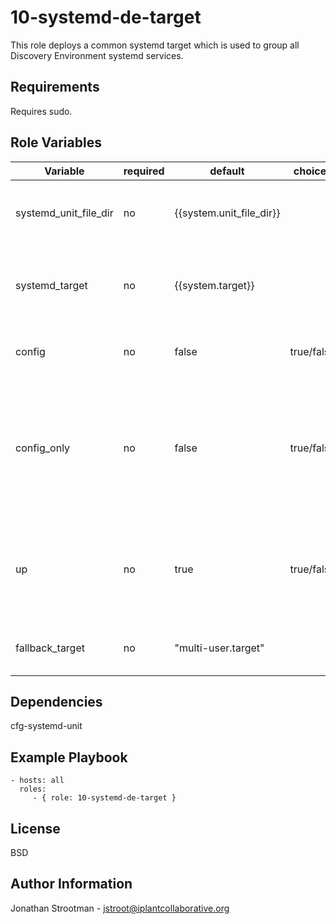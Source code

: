 10-systemd-de-target
=====================

This role deploys a common systemd target which is used to group all
Discovery Environment systemd services.

Requirements
------------

Requires sudo.

Role Variables
--------------


|Variable               | required | default                  | choices        | comments                                             |
|-----------------------|----------|--------------------------|----------------|------------------------------------------------------|
| systemd_unit_file_dir |    no    | {{system.unit_file_dir}} |                | The directory where systemd unit files are installed |
| systemd_target        |    no    | {{system.target}}        |                | The name of the Discovery Environment systemd target |
| config                |    no    | false                    | true/false     | Whether to deploy the target's unit file             |
| config_only           |    no    | false                    | true/false     | When true, will only perform configuration tasks. Configuration tasks will be performed if `config` or `config_only` is true  |
| up                    |    no    | true                     | true/false     | When true, will isolate the de target (starting all 'wanted' services), false otherwise |
| fallback_target       |    no    | "multi-user.target"      |                | The systemd target to isolate when `up` is false     |


Dependencies
------------

cfg-systemd-unit

Example Playbook
----------------

    - hosts: all
      roles:
         - { role: 10-systemd-de-target }

License
-------

BSD

Author Information
------------------

Jonathan Strootman - jstroot@iplantcollaborative.org

